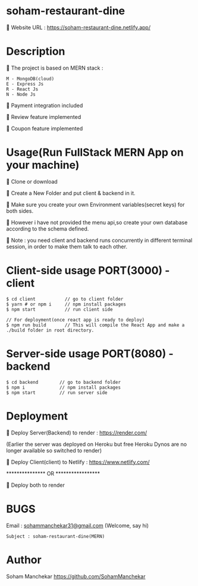 # soham-restaurant-dine

🔴 Website URL : https://soham-restaurant-dine.netlify.app/

# Description

🔴 The project is based on MERN stack :

    M - MongoDB(cloud)
    E - Express Js
    R - React Js
    N - Node Js

🔴 Payment integration included

🔴 Review feature implemented

🔴 Coupon feature implemented


# Usage(Run FullStack MERN App on your machine)

🔴 Clone or download 

🔴 Create a New Folder and put client & backend in it.

🔴 Make sure you create your own Environment variables(secret keys) for both sides.

🔴 However i have not provided the menu api,so create your own database according to the schema defined.

🔴 Note : you need client and backend runs concurrently in different terminal session, in order to make them talk to each other.


# Client-side usage PORT(3000) - client

    $ cd client           // go to client folder
    $ yarn # or npm i     // npm install packages
    $ npm start           // run client side
  
    // For deployment(once react app is ready to deploy)
    $ npm run build       // This will compile the React App and make a ./build folder in root directory.
  
  
# Server-side usage PORT(8080) - backend

    $ cd backend        // go to backend folder
    $ npm i             // npm install packages
    $ npm start         // run server side
  
  
# Deployment

🔴 Deploy Server(Backend) to render : https://render.com/

   (Earlier the server was deployed on Heroku but free Heroku Dynos are no longer available so switched to render)

🔴 Deploy Client(client) to Netlify : https://www.netlify.com/

*************** OR *****************

🔴 Deploy both to render


# BUGS

  Email : sohammanchekar31@gmail.com (Welcome, say hi)
  
    Subject : soham-restaurant-dine(MERN)
  
# Author

  Soham Manchekar
  https://github.com/SohamManchekar
  
  
  
  
